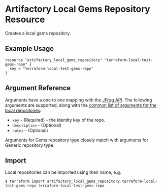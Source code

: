 # Artifactory Local Gems Repository Resource

Creates a local gems repository.

## Example Usage

```hcl
resource "artifactory_local_gems_repository" "terraform-local-test-gems-repo" {
  key = "terraform-local-test-gems-repo"
}
```

## Argument Reference

Arguments have a one to one mapping with the [JFrog API](https://www.jfrog.com/confluence/display/RTF/Repository+Configuration+JSON).
The following arguments are supported, along with the [common list of arguments for the local repositories](local.md):

* `key` - (Required) - the identity key of the repo.
* `description` - (Optional)
* `notes` - (Optional)

Arguments for Gems repository type closely match with arguments for Generic repository type.

## Import

Local repositories can be imported using their name, e.g.
```
$ terraform import artifactory_local_gems_repository.terraform-local-test-gems-repo terraform-local-test-gems-repo
```